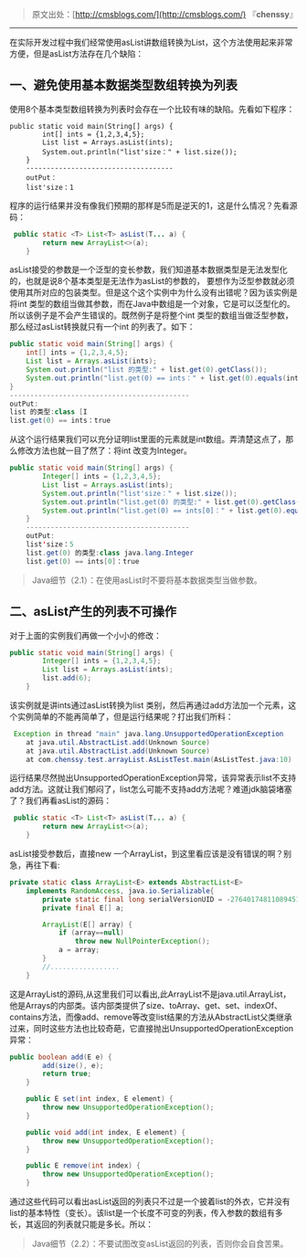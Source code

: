 > 原文出处：[http://cmsblogs.com/](http://cmsblogs.com/) 『**chenssy**』

----

在实际开发过程中我们经常使用asList讲数组转换为List，这个方法使用起来非常方便，但是asList方法存在几个缺陷：

## 一、避免使用基本数据类型数组转换为列表

使用8个基本类型数组转换为列表时会存在一个比较有味的缺陷。先看如下程序：

```
public static void main(String[] args) {
        int[] ints = {1,2,3,4,5};
        List list = Arrays.asList(ints);
        System.out.println("list'size：" + list.size());
    }
    ------------------------------------
    outPut：
    list'size：1
```

程序的运行结果并没有像我们预期的那样是5而是逆天的1，这是什么情况？先看源码：

```java
 public static <T> List<T> asList(T... a) {
        return new ArrayList<>(a);
    }
```

asList接受的参数是一个泛型的变长参数，我们知道基本数据类型是无法发型化的，也就是说8个基本类型是无法作为asList的参数的， 要想作为泛型参数就必须使用其所对应的包装类型。但是这个这个实例中为什么没有出错呢？因为该实例是将int 类型的数组当做其参数，而在Java中数组是一个对象，它是可以泛型化的。所以该例子是不会产生错误的。既然例子是将整个int 类型的数组当做泛型参数，那么经过asList转换就只有一个int 的列表了。如下：

```java
public static void main(String[] args) {
    int[] ints = {1,2,3,4,5};
    List list = Arrays.asList(ints);
    System.out.println("list 的类型:" + list.get(0).getClass());
    System.out.println("list.get(0) == ints：" + list.get(0).equals(ints));
}
--------------------------------------------
outPut:
list 的类型:class [I
list.get(0) == ints：true
```

从这个运行结果我们可以充分证明list里面的元素就是int数组。弄清楚这点了，那么修改方法也就一目了然了：将int 改变为Integer。

```java
public static void main(String[] args) {
        Integer[] ints = {1,2,3,4,5};
        List list = Arrays.asList(ints);
        System.out.println("list'size：" + list.size());
        System.out.println("list.get(0) 的类型:" + list.get(0).getClass());
        System.out.println("list.get(0) == ints[0]：" + list.get(0).equals(ints[0]));
    }
    ----------------------------------------
    outPut:
    list'size：5
    list.get(0) 的类型:class java.lang.Integer
    list.get(0) == ints[0]：true
```

> Java细节（2.1）：在使用asList时不要将基本数据类型当做参数。

## 二、asList产生的列表不可操作

对于上面的实例我们再做一个小小的修改：

```java
public static void main(String[] args) {
        Integer[] ints = {1,2,3,4,5};
        List list = Arrays.asList(ints);
        list.add(6);
    }
```

该实例就是讲ints通过asList转换为list 类别，然后再通过add方法加一个元素，这个实例简单的不能再简单了，但是运行结果呢？打出我们所料：

```java
 Exception in thread "main" java.lang.UnsupportedOperationException
    at java.util.AbstractList.add(Unknown Source)
    at java.util.AbstractList.add(Unknown Source)
    at com.chenssy.test.arrayList.AsListTest.main(AsListTest.java:10)
```

运行结果尽然抛出UnsupportedOperationException异常，该异常表示list不支持add方法。这就让我们郁闷了，list怎么可能不支持add方法呢？难道jdk脑袋堵塞了？我们再看asList的源码：

```java
 public static <T> List<T> asList(T... a) {
        return new ArrayList<>(a);
    }
```

asList接受参数后，直接new 一个ArrayList，到这里看应该是没有错误的啊？别急，再往下看:

```java
private static class ArrayList<E> extends AbstractList<E>
    implements RandomAccess, java.io.Serializable{
        private static final long serialVersionUID = -2764017481108945198L;
        private final E[] a;

        ArrayList(E[] array) {
            if (array==null)
                throw new NullPointerException();
            a = array;
        }
        //.................
    }
```

这是ArrayList的源码,从这里我们可以看出,此ArrayList不是java.util.ArrayList，他是Arrays的内部类。该内部类提供了size、toArray、get、set、indexOf、contains方法，而像add、remove等改变list结果的方法从AbstractList父类继承过来，同时这些方法也比较奇葩，它直接抛出UnsupportedOperationException异常：

```java
public boolean add(E e) {
        add(size(), e);
        return true;
    }

    public E set(int index, E element) {
        throw new UnsupportedOperationException();
    }

    public void add(int index, E element) {
        throw new UnsupportedOperationException();
    }

    public E remove(int index) {
        throw new UnsupportedOperationException();
    }
```

通过这些代码可以看出asList返回的列表只不过是一个披着list的外衣，它并没有list的基本特性（变长）。该list是一个长度不可变的列表，传入参数的数组有多长，其返回的列表就只能是多长。所以：

> Java细节（2.2）：不要试图改变asList返回的列表，否则你会自食苦果。
